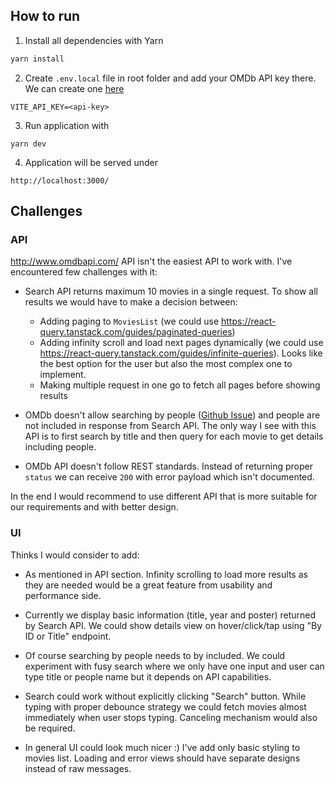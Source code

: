 ## How to run

1. Install all dependencies with Yarn

```sh
yarn install
```

2. Create `.env.local` file in root folder and add your OMDb API key there. We can create one [here](https://www.omdbapi.com/apikey.aspx)

```
VITE_API_KEY=<api-key>
```

3. Run application with

```
yarn dev
```

4. Application will be served under

```
http://localhost:3000/
```

## Challenges

### API

http://www.omdbapi.com/ API isn't the easiest API to work with. I've encountered few challenges with it:

- Search API returns maximum 10 movies in a single request. To show all results we would have to make a decision between:

  - Adding paging to `MoviesList` (we could use https://react-query.tanstack.com/guides/paginated-queries)
  - Adding infinity scroll and load next pages dynamically (we could use https://react-query.tanstack.com/guides/infinite-queries). Looks like the best option for the user but also the most complex one to implement.
  - Making multiple request in one go to fetch all pages before showing results

- OMDb doesn't allow searching by people ([Github Issue](https://github.com/omdbapi/OMDb-API/issues/37)) and people are not included in response from Search API. The only way I see with this API is to first search by title and then query for each movie to get details including people.

- OMDb API doesn't follow REST standards. Instead of returning proper `status` we can receive `200` with error payload which isn't documented.

In the end I would recommend to use different API that is more suitable for our requirements and with better design.

### UI

Thinks I would consider to add:

- As mentioned in API section. Infinity scrolling to load more results as they are needed would be a great feature from usability and performance side.

- Currently we display basic information (title, year and poster) returned by Search API. We could show details view on hover/click/tap using "By ID or Title" endpoint.

- Of course searching by people needs to by included. We could experiment with fusy search where we only have one input and user can type title or people name but it depends on API capabilities.

- Search could work without explicitly clicking "Search" button. While typing with proper debounce strategy we could fetch movies almost immediately when user stops typing. Canceling mechanism would also be required.

- In general UI could look much nicer :) I've add only basic styling to movies list. Loading and error views should have separate designs instead of raw messages.
